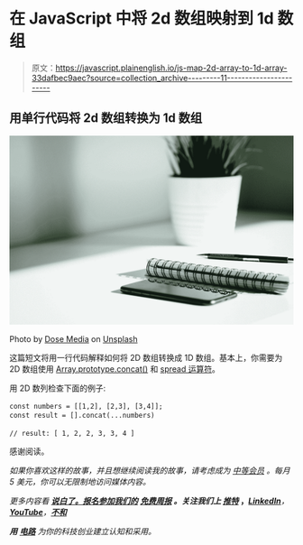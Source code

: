 # 在 JavaScript 中将 2d 数组映射到 1d 数组

> 原文：<https://javascript.plainenglish.io/js-map-2d-array-to-1d-array-33dafbec9aec?source=collection_archive---------11----------------------->

## 用单行代码将 2d 数组转换为 1d 数组

![](img/227df10491b6fc63bfc97be75fffa5be.png)

Photo by [Dose Media](https://unsplash.com/@dose?utm_source=medium&utm_medium=referral) on [Unsplash](https://unsplash.com?utm_source=medium&utm_medium=referral)

这篇短文将用一行代码解释如何将 2D 数组转换成 1D 数组。基本上，你需要为 2D 数组使用 [Array.prototype.concat()](https://developer.mozilla.org/en-US/docs/Web/JavaScript/Reference/Global_Objects/Array/concat) 和 [spread 运算符](https://developer.mozilla.org/en-US/docs/Web/JavaScript/Reference/Operators/Spread_syntax)。

用 2D 数列检查下面的例子:

```
const numbers = [[1,2], [2,3], [3,4]];
const result = [].concat(...numbers)

// result: [ 1, 2, 2, 3, 3, 4 ] 
```

感谢阅读。

*如果你喜欢这样的故事，并且想继续阅读我的故事，请考虑成为* [*中等会员*](https://medium.com/membership) *。每月 5 美元，你可以无限制地访问媒体内容。*

*更多内容看* [***说白了。报名参加我们的***](https://plainenglish.io/) **[***免费周报***](http://newsletter.plainenglish.io/) *。关注我们上* [***推特***](https://twitter.com/inPlainEngHQ) ，[***LinkedIn***](https://www.linkedin.com/company/inplainenglish/)***，***[***YouTube***](https://www.youtube.com/channel/UCtipWUghju290NWcn8jhyAw)***，****[***不和***](https://discord.gg/GtDtUAvyhW)***

***用*** [***电路***](https://circuit.ooo/?utm=publication-post-cta) *为你的科技创业建立认知和采用。*